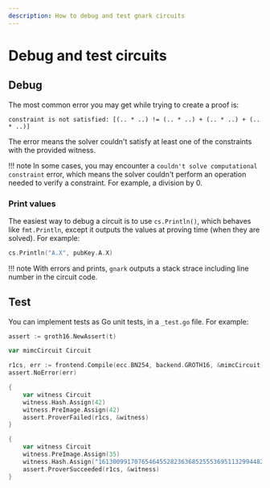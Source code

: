 ```yaml
---
description: How to debug and test gnark circuits
---
```


# Debug and test circuits

## Debug

The most common error you may get while trying to create a proof is:

```no-lang
constraint is not satisfied: [(.. * ..) != (.. * ..) + (.. * ..) + (.. * ..)]
```

The error means the solver couldn't satisfy at least one of the constraints with the provided
witness.

!!! note
    In some cases, you may encounter a `couldn't solve computational constraint` error, which means
    the solver couldn't perform an operation needed to verify a constraint.
    For example, a division by 0.

### Print values

The easiest way to debug a circuit is to use `cs.Println()`, which behaves like `fmt.Println`, except
it outputs the values at proving time (when they are solved). For example:

```go
cs.Println("A.X", pubKey.A.X)
```

!!! note
    With errors and prints, `gnark` outputs a stack strace including line number in the circuit code.

## Test

You can implement tests as Go unit tests, in a `_test.go` file. For example:

```go
assert := groth16.NewAssert(t)

var mimcCircuit Circuit

r1cs, err := frontend.Compile(ecc.BN254, backend.GROTH16, &mimcCircuit)
assert.NoError(err)

{
    var witness Circuit
    witness.Hash.Assign(42)
    witness.PreImage.Assign(42)
    assert.ProverFailed(r1cs, &witness)
}

{
    var witness Circuit
    witness.PreImage.Assign(35)
    witness.Hash.Assign("16130099170765464552823636852555369511329944820189892919423002775646948828469")
    assert.ProverSucceeded(r1cs, &witness)
}
```
